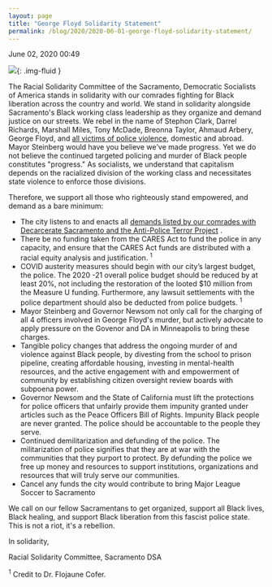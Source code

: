 ```yaml
---
layout: page
title: "George Floyd Solidarity Statement"
permalink: /blog/2020/2020-06-01-george-floyd-solidarity-statement/
---
```

June 02, 2020 00:49

![](/assets/images/rails_active_storage_blobs_eyJfcmFpbHMiOnsibWVzc2FnZSI6IkJBaHBFUT09IiwiZXhwIjpudWxsLCJwdXIiOiJibG9iX2lkIn19--9b0114a8c8da561bd0441db4081adac841a8a65a_IMG_3899_edits.png){: .img-fluid }

The Racial Solidarity Committee of the Sacramento, Democratic Socialists of America stands in solidarity with our comrades fighting for Black liberation across the country and world. We stand in solidarity alongside Sacramento's Black working class leadership as they organize and demand justice on our streets. We rebel in the name of Stephon Clark, Darrel Richards, Marshall Miles, Tony McDade, Breonna Taylor, Ahmaud Arbery, George Floyd, and [all victims of police violence](https://mappingpoliceviolence.org/), domestic and abroad. Mayor Steinberg would have you believe we've made progress. Yet we do not believe the continued targeted policing and murder of Black people constitutes "progress." As socialists, we understand that capitalism depends on the racialized division of the working class and necessitates state violence to enforce those divisions.

Therefore, we support all those who righteously stand empowered, and demand as a bare minimum:

* The city listens to and enacts all [demands listed by our comrades with Decarcerate Sacramento and the Anti-Police Terror Project](https://www.antipoliceterrorproject.org/aptp-sacramento-blog/2020/5/7/black-sacramento-demands-in-light-of-covid-19-and-rates-of-black-death) .
* There be no funding taken from the CARES Act to fund the police in any capacity, and ensure that the CARES Act funds are distributed with a racial equity analysis and justification. <sup>1</sup>
* COVID austerity measures should begin with our city’s largest budget, the police. The 2020 -21 overall police budget should be reduced by at least 20%, not including the restoration of the looted $10 million from the Measure U funding. Furthermore, any lawsuit settlements with the police department should also be deducted from police budgets. <sup>1</sup>
* Mayor Steinberg and Governor Newsom not only call for the charging of all 4 officers involved in George Floyd's murder, but actively advocate to apply pressure on the Govenor and DA in Minneapolis to bring these charges.
* Tangible policy changes that address the ongoing murder of and violence against Black people, by divesting from the school to prison pipeline, creating affordable housing, investing in mental-health resources, and the active engagement with and empowerment of community by establishing citizen oversight review boards with subpoena power.
* Governor Newsom and the State of California must lift the protections for police officers that unfairly provide them impunity granted under articles such as the Peace Officers Bill of Rights. Impunity Black people are never granted. The police should be accountable to the people they serve.
* Continued demilitarization and defunding of the police. The militarization of police signifies that they are at war with the communities that they purport to protect. By defunding the police we free up money and resources to support institutions, organizations and resources that will truly serve our communities.
* Cancel any funds the city would contribute to bring Major League Soccer to Sacramento

We call on our fellow Sacramentans to get organized, support all Black lives, Black healing, and support Black liberation from this fascist police state. This is not a riot, it's a rebellion.

In solidarity,

Racial Solidarity Committee, Sacramento DSA

<sup>1</sup> Credit to Dr. Flojaune Cofer.
